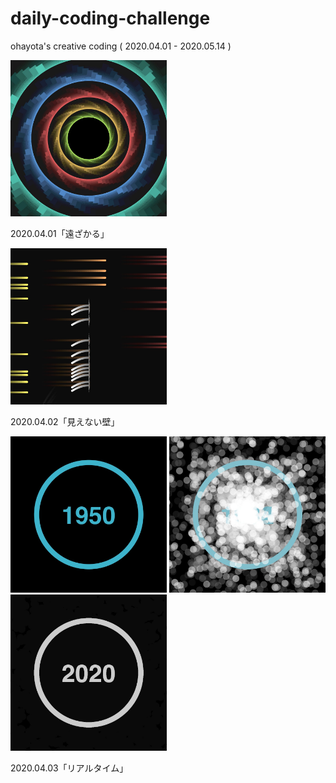 # daily-coding-challenge

ohayota's creative coding ( 2020.04.01 - 2020.05.14 )

<img src="./20200401/Processing/Hole/frames/frame-2401.jpg" width="250">

2020.04.01「遠ざかる」

<img src="./20200402/Processing/Deadend/frames/0650.jpg" width="250">

2020.04.02「見えない壁」

<img src="./20200403/Processing/Urashima/frames/0001.jpg" width="250">
<img src="./20200403/Processing/Urashima/frames/0244.jpg" width="250">
<img src="./20200403/Processing/Urashima/frames/0398.jpg" width="250">

2020.04.03「リアルタイム」
